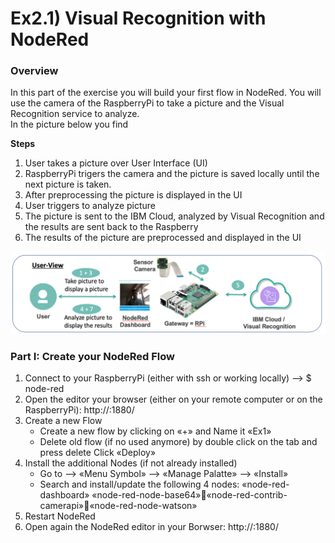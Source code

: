 # Ex2.1) Visual Recognition with NodeRed

### Overview
In this part of the exercise you will build your first flow in NodeRed. You will use the camera of the RaspberryPi to take a picture and the Visual Recognition service to analyze.  
In the picture below you find

**Steps**
1. User takes a picture over User Interface (UI)
2. RaspberryPi trigers the camera and the picture is saved locally until the next picture is taken.
3. After preprocessing the picture is displayed in the UI
4. User triggers to analyze picture
5. The picture is sent to the IBM Cloud, analyzed by Visual Recognition and the results are sent back to the Raspberry
6. The results of the picture are preprocessed and displayed in the UI

![alt text](https://github.com/you-R-I/workshops/blob/master/images/Ex1-Description.png "Overview Ex2.1")


### Part I: Create your NodeRed Flow

1. Connect to your RaspberryPi (either with ssh or working locally)
--> $ node-red
2. Open the editor your browser (either on your remote computer or on the RaspberryPi): http://<IP-Adresse des RPi>:1880/ 
3. Create a new Flow
	- Create a new flow by clicking on «+» and Name it «Ex1»
	- Delete old flow (if no used anymore) by double click on the tab and press delete Click «Deploy» 
4. Install the additional Nodes (if not already installed)
	- Go to --> «Menu Symbol» --> «Manage Palatte» --> «Install»
	- Search and install/update the following 4 nodes:
		«node-red-dashboard» «node-red-node-base64»«node-red-contrib-camerapi»«node-red-node-watson»
5. Restart NodeRed 
6. Open again the NodeRed editor in your Borwser: http://<IP-Adresse des RPi>:1880/ 

